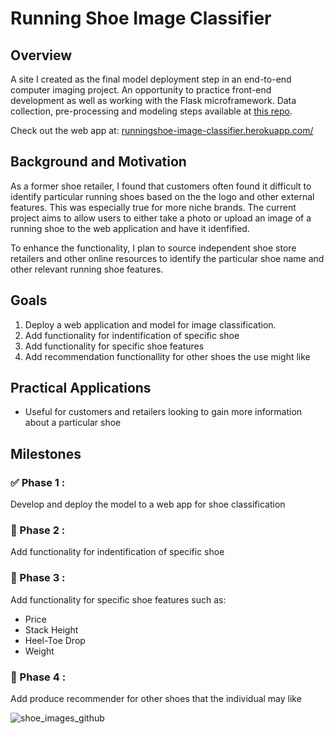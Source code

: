 # Running Shoe Image Classifier

## Overview

A site I created as the final model deployment step in an end-to-end computer imaging project. An opportunity to practice front-end development as well as working with the Flask microframework. Data collection, pre-processing and modeling steps available at [this repo]().

Check out the web app at: [runningshoe-image-classifier.herokuapp.com/](https://runningshoe-image-classifier.herokuapp.com/)

## Background and Motivation

As a former shoe retailer, I found that customers often found it difficult to identify particular running shoes based on the the logo and other external features. This was especially true for more niche brands. The current project aims to allow users to either take a photo or upload an image of a running shoe to the web application and have it idenfified.

To enhance the functionality, I plan to source independent shoe store retailers and other online resources to identify the particular shoe name and other relevant running shoe features.

## Goals

1. Deploy a web application and model for image classification.
2. Add functionality for indentification of specific shoe
3. Add functionality for specific shoe features
4. Add recommendation functionallity for other shoes the use might like

## Practical Applications

- Useful for customers and retailers looking to gain more information about a particular shoe

## Milestones

### :white_check_mark: Phase 1 :
Develop and deploy the model to a web app for shoe classification

### :white_square_button: Phase 2 :
Add functionality for indentification of specific shoe

### :white_square_button: Phase 3 :
Add functionality for specific shoe features such as:
  - Price
  - Stack Height
  - Heel-Toe Drop
  - Weight

### :white_square_button: Phase 4 :
Add produce recommender for other shoes that the individual may like


![shoe_images_github](https://user-images.githubusercontent.com/63820705/188723455-11e49331-21b0-4b16-8037-67e665e523c0.png)
